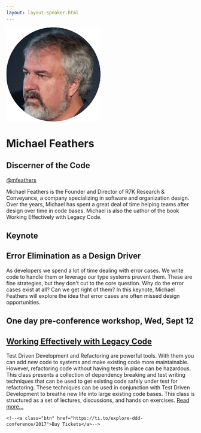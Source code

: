 ```yaml
---
layout: layout-speaker.html
---
```


<div class="container section featured-speaker">
  <div class="row">
  <div class="col-xs-12 col-sm-2 img-container">
    <img class="speaker-page-img" src="../img/speakers/Michael-Feathers-ON.png" />
  </div>
  <div class="col-xs-12 col-sm-10 copy-container">
    <h1 class="speaker-header">Michael Feathers</h1>
    <h2 class="speaker-subtitle">Discerner of the Code</h2>
    <p class="copy"><a class="speaker-handle" href="https://twitter.com/mfeathers" target="_blank">@mfeathers</a></p>
    <p class="copy">Michael Feathers is the Founder and Director of R7K Research &amp; Conveyance, a company specializing in software and organization design. Over the years, Michael has spent a great deal of time helping teams after design over time in code bases. Michael is also the uathor of the book Working Effectively with Legacy Code.</p>
    <h2 class="speaker-keynote"><strong>Keynote</strong></h2>
      <h2 class="speaker-subheader"><strong>Error Elimination as a Design Driver</strong></h2>
      <p class="copy">As developers we spend a lot of time dealing with error cases. We write code to handle them or leverage our type systems prevent them. These are fine strategies, but they don't cut to the core question. Why do the error cases exist at all? Can we get right of them? In this keynote, Michael Feathers will explore the idea that error cases are often missed design opportunities. </p>
      <h2 class="speaker-subheader">One day pre-conference workshop, Wed, Sept 12</h2>
      <h2 class="speaker-subheader"><a href="../workshops/working-effectively-with-legacy-code.html">Working Effectively with Legacy Code</a></h2>
      <p class="copy">Test Driven Development and Refactoring are powerful tools. With them you can add new code to systems and make existing code more maintainable. However, refactoring code without having tests in place can be hazardous. This class presents a collection of dependency breaking and test writing techniques that can be used to get existing code safely under test for refactoring. These techniques can be used in conjunction with Test Driven Development to breathe new life into large existing code bases. This class is structured as a set of lectures, discussions, and hands on exercises. <a href="../workshops/working-effectively-with-legacy-code.html">Read more...</a></p>

    <!--<a class="btn" href="https://ti.to/explore-ddd-conference/2017">Buy Tickets</a>-->

  </div>
</div>
</div>
